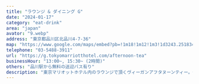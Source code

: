 ```yaml
---
title: "ラウンジ & ダイニング G"
date: "2024-01-17"
category: "eat-drink"
area: "japan"
avator: "9.webp"
address: "東京都品川区北品川4-7-36"
map: "https://www.google.com/maps/embed?pb=!1m18!1m12!1m3!1d3243.2518348696476!2d139.73428364099982!3d35.621517672720636!2m3!1f0!2f0!3f0!3m2!1i1024!2i768!4f13.1!3m3!1m2!1s0x60188a5dd438420d%3A0x80cf023a4c81d124!2z5p2x5Lqs44Oe44Oq44Kq44OD44OI44Ob44OG44Or!5e0!3m2!1sja!2sjp!4v1706238348451!5m2!1sja!2sjp"
telephone: "03-5488-3911"
url: "https://g.tokyomarriotthotel.com/afternoon-tea"
businessHour: "13:00~, 15:30~ (2時間)"
others: "品川駅から無料の送迎バス有り"
description: "東京マリオットホテル内のラウンジで頂くヴィーガンアフタヌーンティー。旬の食材を使った季節感のあるスイーツが楽しめます。"
---
```

